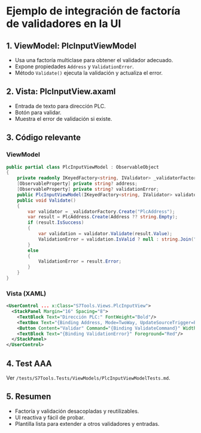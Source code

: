 # Ejemplo de integración de factoría de validadores en la UI

## 1. ViewModel: PlcInputViewModel
- Usa una factoría multiclase para obtener el validador adecuado.
- Expone propiedades `Address` y `ValidationError`.
- Método `Validate()` ejecuta la validación y actualiza el error.

## 2. Vista: PlcInputView.axaml
- Entrada de texto para dirección PLC.
- Botón para validar.
- Muestra el error de validación si existe.

## 3. Código relevante

### ViewModel
```csharp
public partial class PlcInputViewModel : ObservableObject
{
    private readonly IKeyedFactory<string, IValidator> _validatorFactory;
    [ObservableProperty] private string? address;
    [ObservableProperty] private string? validationError;
    public PlcInputViewModel(IKeyedFactory<string, IValidator> validatorFactory) { _validatorFactory = validatorFactory; }
    public void Validate()
    {
        var validator = _validatorFactory.Create("PlcAddress");
        var result = PlcAddress.Create(Address ?? string.Empty);
        if (result.IsSuccess)
        {
            var validation = validator.Validate(result.Value);
            ValidationError = validation.IsValid ? null : string.Join("; ", validation.Errors.Select(e => e.ErrorMessage));
        }
        else
        {
            ValidationError = result.Error;
        }
    }
}
```

### Vista (XAML)
```xml
<UserControl ... x:Class="S7Tools.Views.PlcInputView">
  <StackPanel Margin="16" Spacing="8">
    <TextBlock Text="Dirección PLC:" FontWeight="Bold"/>
    <TextBox Text="{Binding Address, Mode=TwoWay, UpdateSourceTrigger=PropertyChanged}" Width="200"/>
    <Button Content="Validar" Command="{Binding ValidateCommand}" Width="100"/>
    <TextBlock Text="{Binding ValidationError}" Foreground="Red"/>
  </StackPanel>
</UserControl>
```

## 4. Test AAA
Ver `/tests/S7Tools.Tests/ViewModels/PlcInputViewModelTests.md`.

## 5. Resumen
- Factoría y validación desacopladas y reutilizables.
- UI reactiva y fácil de probar.
- Plantilla lista para extender a otros validadores y entradas.